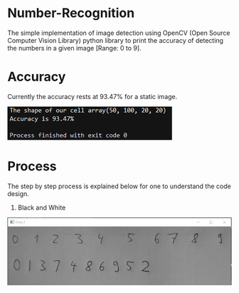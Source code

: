 # Number-Recognition
The simple implementation of image detection using OpenCV (Open Source Computer Vision Library) python library to print the accuracy of detecting 
the numbers in a given image [Range: 0 to 9]. 

# Accuracy
Currently the accuracy rests at 93.47% for a static image.

![Accuracy](https://github.com/Xacrolyte/Number-Recognition/blob/master/Snaps/accuracy.PNG)

# Process
The step by step process is explained below for one to understand the code design.

1. Black and White

![B&W](https://github.com/Xacrolyte/Number-Recognition/blob/master/Snaps/grey.PNG)

